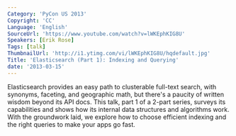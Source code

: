 ```yaml
---
Category: 'PyCon US 2013'
Copyright: 'CC'
Language: 'English'
SourceUrl: 'https://www.youtube.com/watch?v=lWKEphKIG8U'
Speakers: [Erik Rose]
Tags: [talk]
ThumbnailUrl: 'http://i1.ytimg.com/vi/lWKEphKIG8U/hqdefault.jpg'
Title: 'Elasticsearch (Part 1): Indexing and Querying'
date: '2013-03-15'
---
```

Elasticsearch provides an easy path to clusterable full-text search, with synonyms, faceting, and geographic math, but there's a paucity of written wisdom beyond its API docs. This talk, part 1 of a 2-part series, surveys its capabilities and shows how its internal data structures and algorithms work. With the groundwork laid, we explore how to choose efficient indexing and the right queries to make your apps go fast.
